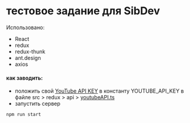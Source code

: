 # тестовое задание для SibDev

Использовано:
  * React
  * redux
  * redux-thunk
  * ant.design
  * axios

#### как заводить:
- положить свой [YouTube API KEY](https://console.developers.google.com/apis/) в константу YOUTUBE_API_KEY в файле src > redux > api > [youtubeAPI.ts](https://github.com/masawik/sibdev-youtube-app/blob/main/src/redux/api/youtubeAPI.ts)
- запустить сервер
```javascript
npm run start
```
